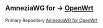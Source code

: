 AmneziaWG for → [OpenWrt](https://github.com/samara1531/awg-openwrt/releases)
-----------------------
Primary Repository [AmneziaWG for OpenWrt](https://github.com/amnezia-vpn/amneziawg-openwrt)

